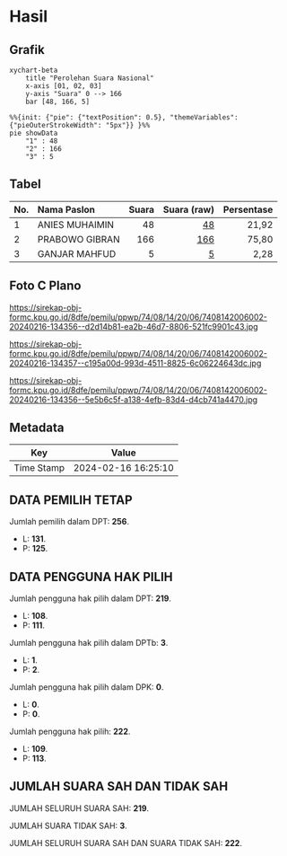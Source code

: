 # Hasil

## Grafik

```mermaid
xychart-beta
    title "Perolehan Suara Nasional"
    x-axis [01, 02, 03]
    y-axis "Suara" 0 --> 166
    bar [48, 166, 5]
```

```mermaid
%%{init: {"pie": {"textPosition": 0.5}, "themeVariables": {"pieOuterStrokeWidth": "5px"}} }%%
pie showData
    "1" : 48
    "2" : 166
    "3" : 5
```

## Tabel

| No. | Nama Paslon    | Suara | Suara (raw) | Persentase |
|:--- |:-------------- | -----:| -----------:| ----------:|
| 1   | ANIES MUHAIMIN | 48    | [48][p-1]   | 21,92      |
| 2   | PRABOWO GIBRAN | 166   | [166][p-2]  | 75,80      |
| 3   | GANJAR MAHFUD  | 5     | [5][p-3]    | 2,28       |


[p-1]: https://github.com/gigit-pemilu/pemilu-2024/blob/main/pilpres/hitung-suara/sub/74-sulawesi-tenggara/sub/08-kolaka-utara/sub/14-tiwu/sub/2006-lapolu/sub/002-tps/sub/paslon-1.txt
[p-2]: https://github.com/gigit-pemilu/pemilu-2024/blob/main/pilpres/hitung-suara/sub/74-sulawesi-tenggara/sub/08-kolaka-utara/sub/14-tiwu/sub/2006-lapolu/sub/002-tps/sub/paslon-2.txt
[p-3]: https://github.com/gigit-pemilu/pemilu-2024/blob/main/pilpres/hitung-suara/sub/74-sulawesi-tenggara/sub/08-kolaka-utara/sub/14-tiwu/sub/2006-lapolu/sub/002-tps/sub/paslon-3.txt

## Foto C Plano

https://sirekap-obj-formc.kpu.go.id/8dfe/pemilu/ppwp/74/08/14/20/06/7408142006002-20240216-134356--d2d14b81-ea2b-46d7-8806-521fc9901c43.jpg

https://sirekap-obj-formc.kpu.go.id/8dfe/pemilu/ppwp/74/08/14/20/06/7408142006002-20240216-134357--c195a00d-993d-4511-8825-6c06224643dc.jpg

https://sirekap-obj-formc.kpu.go.id/8dfe/pemilu/ppwp/74/08/14/20/06/7408142006002-20240216-134356--5e5b6c5f-a138-4efb-83d4-d4cb741a4470.jpg


## Metadata

| Key        | Value               |
| ---------- | ------------------- |
| Time Stamp | 2024-02-16 16:25:10 |


## DATA PEMILIH TETAP

Jumlah pemilih dalam DPT: **256**.
 * L: **131**.
 * P: **125**.

## DATA PENGGUNA HAK PILIH

Jumlah pengguna hak pilih dalam DPT: **219**.
 * L: **108**.
 * P: **111**.

Jumlah pengguna hak pilih dalam DPTb: **3**.
 * L: **1**.
 * P: **2**.

Jumlah pengguna hak pilih dalam DPK: **0**.
 * L: **0**.
 * P: **0**.

Jumlah pengguna hak pilih: **222**.
 * L: **109**.
 * P: **113**.

## JUMLAH SUARA SAH DAN TIDAK SAH

JUMLAH SELURUH SUARA SAH: **219**.

JUMLAH SUARA TIDAK SAH: **3**.

JUMLAH SELURUH SUARA SAH DAN SUARA TIDAK SAH: **222**.


